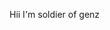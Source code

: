  Hii I'm soldier of genz
 
<!---
Akashgenz/Akashgenz is a ✨ special ✨ repository because its `README.md` (this file) appears on your GitHub profile.
You can click the Preview link to take a look at your changes.
--->
